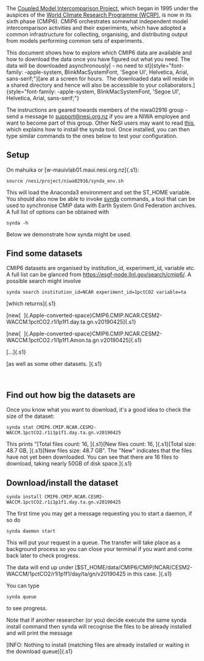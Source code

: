  
-

The [Coupled Model Intercomparison
Project](https://www.wcrp-climate.org/wgcm-cmip), which began in 1995
under the auspices of the [World Climate Research Programme
(WCRP)](https://www.wcrp-climate.org/about-wcrp/wcrp-overview), is now
in its sixth phase (CMIP6). CMIP6 orchestrates somewhat independent
model intercomparison activities and their experiments, which have
adopted a common infrastructure for collecting, organising, and
distributing output from models performing common sets of experiments.

This document shows how to explore which CMIP6 data are available and
how to download the data once you have figured out what you need. The
data will be downloaded asynchronously[ - no need to
st]{style="font-family: -apple-system, BlinkMacSystemFont, 'Segoe UI', Helvetica, Arial, sans-serif;"}[are
at a screen for hours.  The downloaded data will reside in a shared
directory and hence will also be accessible to your
collaborators.]{style="font-family: -apple-system, BlinkMacSystemFont, 'Segoe UI', Helvetica, Arial, sans-serif;"}

The instructions are geared towards members of the niwa02916 group -
send a message to <support@nesi.org.nz> if you are a NIWA employee and
want to become part of this group. Other NeSI users may want to
read [this](https://support.nesi.org.nz/hc/en-gb/articles/360001208256-Synda),
which explains how to install the synda tool. Once installed, you can
then type similar commands to the ones below to test your configuration.

Setup
-----

On mahuika or [w-mauivlab01.maui.nesi.org.nz]{.s1}:

    source /nesi/project/niwa02916/synda_env.sh

This will load the Anaconda3 environment and set the ST\_HOME variable.
You should also now be able to invoke
[synda](https://support.nesi.org.nz/hc/en-gb/articles/360001208256-Synda)
commands, a tool that can be used to synchronise CMIP data with Earth
System Grid Federation archives. A full list of options can be obtained
with

    synda -h

Below we demonstrate how synda might be used.

Find some datasets 
-------------------

CMIP6 datasets are organised by institution\_id, experiment\_id,
variable etc. A full list can be glanced
from <https://esgf-node.llnl.gov/search/cmip6/>. A possible search might
involve

    synda search institution_id=NCAR experiment_id=1pctCO2 variable=ta

[which returns]{.s1}

[new[ 
]{.Apple-converted-space}CMIP6.CMIP.NCAR.CESM2-WACCM.1pctCO2.r1i1p1f1.day.ta.gn.v20190425]{.s1}

[new[ 
]{.Apple-converted-space}CMIP6.CMIP.NCAR.CESM2-WACCM.1pctCO2.r1i1p1f1.Amon.ta.gn.v20190425]{.s1}

[\...]{.s1}

[as well as some other datasets. ]{.s1}

 

Find out how big the datasets are
---------------------------------

Once you know what you want to download, it\'s a good idea to check the
size of the dataset:

    synda stat CMIP6.CMIP.NCAR.CESM2-WACCM.1pctCO2.r1i1p1f1.day.ta.gn.v20190425

This prints \"[Total files count: 16, ]{.s1}[New files count:
16, ]{.s1}[Total size: 48.7 GB, ]{.s1}[New files size: 48.7 GB\". The
\"New\" indicates that the files have not yet been downloaded. You can
see that there are 16 files to download, taking nearly 50GB of disk
space.]{.s1}

Download/install the dataset 
-----------------------------

    synda install CMIP6.CMIP.NCAR.CESM2-WACCM.1pctCO2.r1i1p1f1.day.ta.gn.v20190425

The first time you may get a message requesting you to start a daemon,
if so do

    synda daemon start

This will put your request in a queue. The transfer will take place as a
background process so you can close your terminal if you want and come
back later to check progress.

The data will end up
under [\$ST\_HOME/data/CMIP6/CMIP/NCAR/CESM2-WACCM/1pctCO2/r1i1p1f1/day/ta/gn/v20190425
in this case. ]{.s1}

You can type

    synda queue

to see progress.

Note that if another researcher (or you) decide execute the same synda
install command then synda will recognise the files to be already
installed and will print the message

[INFO: Nothing to install (matching files are already installed or
waiting in the download queue)]{.s1}
